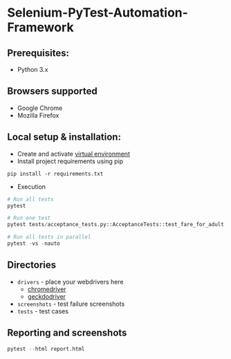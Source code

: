# Selenium-PyTest-Automation-Framework

## Prerequisites:
*   Python 3.x

## Browsers supported
*   Google Chrome
*   Mozilla Firefox

## Local setup & installation:
*   Create and activate [virtual environment](https://packaging.python.org/tutorials/installing-packages/#creating-virtual-environments)
*   Install project requirements using pip
```
pip install -r requirements.txt
```
*   Execution
```py
# Run all tests
pytest

# Run one test
pytest tests/acceptance_tests.py::AcceptanceTests::test_fare_for_adult

# Run all tests in parallel
pytest -vs -nauto
```
## Directories
*   `drivers` - place your webdrivers here 
    *   [chromedriver](https://sites.google.com/a/chromium.org/chromedriver/)
    *   [geckdodriver](https://github.com/mozilla/geckodriver/releases)
*   `screenshots` - test failure screenshots
*   `tests` - test cases

## Reporting and screenshots
```py
pytest --html report.html
```

